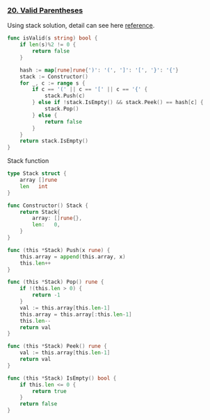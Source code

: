 ### [20. Valid Parentheses]

Using stack solution, detail can see here [reference].

```go
func isValid(s string) bool {
	if len(s)%2 != 0 {
		return false
	}

	hash := map[rune]rune{')': '(', ']': '[', '}': '{'}
	stack := Constructor()
	for _, c := range s {
		if c == '(' || c == '[' || c == '{' {
			stack.Push(c)
		} else if !stack.IsEmpty() && stack.Peek() == hash[c] {
			stack.Pop()
		} else {
			return false
		}
	}
	return stack.IsEmpty()
}
```

Stack function
```go
type Stack struct {
	array []rune
	len   int
}

func Constructor() Stack {
	return Stack{
		array: []rune{},
		len:   0,
	}
}

func (this *Stack) Push(x rune) {
	this.array = append(this.array, x)
	this.len++
}

func (this *Stack) Pop() rune {
	if !(this.len > 0) {
		return -1
	}
	val := this.array[this.len-1]
	this.array = this.array[:this.len-1]
	this.len--
	return val
}

func (this *Stack) Peek() rune {
	val := this.array[this.len-1]
	return val
}

func (this *Stack) IsEmpty() bool {
	if this.len <= 0 {
		return true
	}
	return false
}
```

[20. Valid Parentheses]: https://leetcode.com/problems/valid-parentheses/
[reference]: https://github.com/youngyangyang04/leetcode-master/blob/master/problems/0020.%E6%9C%89%E6%95%88%E7%9A%84%E6%8B%AC%E5%8F%B7.md